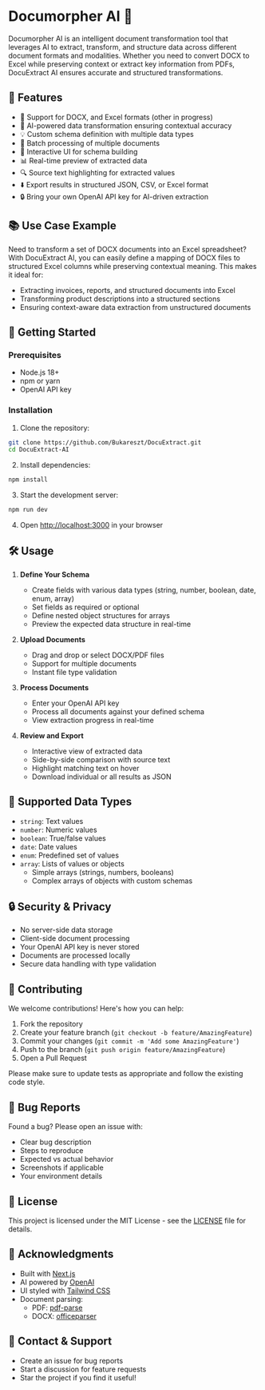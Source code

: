 # Documorpher AI 🤖

Documorpher AI is an intelligent document transformation tool that leverages AI to extract, transform, and structure data across different document formats and modalities. Whether you need to convert DOCX to Excel while preserving context or extract key information from PDFs, DocuExtract AI ensures accurate and structured transformations.

## 🌟 Features
- 📄 Support for DOCX, and Excel formats (other in progress)
- 🎯 AI-powered data transformation ensuring contextual accuracy
- 💡 Custom schema definition with multiple data types
- 🔄 Batch processing of multiple documents
- 🎨 Interactive UI for schema building
- 📊 Real-time preview of extracted data
- 🔍 Source text highlighting for extracted values
- ⬇️ Export results in structured JSON, CSV, or Excel format
- 🔒 Bring your own OpenAI API key for AI-driven extraction

## 📚 Use Case Example

Need to transform a set of DOCX documents into an Excel spreadsheet? With DocuExtract AI, you can easily define a  mapping  of DOCX files to structured Excel columns while preserving contextual meaning. This makes it ideal for:

- Extracting invoices, reports, and structured documents into Excel
- Transforming product descriptions into a structured sections
- Ensuring context-aware data extraction from unstructured documents
## 🚀 Getting Started

### Prerequisites

- Node.js 18+ 
- npm or yarn
- OpenAI API key

### Installation

1. Clone the repository:

```bash
git clone https://github.com/Bukareszt/DocuExtract.git
cd DocuExtract-AI
```

2. Install dependencies:

```bash
npm install
```

3. Start the development server:

```bash
npm run dev
```

4. Open [http://localhost:3000](http://localhost:3000) in your browser

## 🛠️ Usage

1. **Define Your Schema**
   - Create fields with various data types (string, number, boolean, date, enum, array)
   - Set fields as required or optional
   - Define nested object structures for arrays
   - Preview the expected data structure in real-time

2. **Upload Documents**
   - Drag and drop or select DOCX/PDF files
   - Support for multiple documents
   - Instant file type validation

3. **Process Documents**
   - Enter your OpenAI API key
   - Process all documents against your defined schema
   - View extraction progress in real-time

4. **Review and Export**
   - Interactive view of extracted data
   - Side-by-side comparison with source text
   - Highlight matching text on hover
   - Download individual or all results as JSON

## 📝 Supported Data Types

- `string`: Text values
- `number`: Numeric values
- `boolean`: True/false values
- `date`: Date values
- `enum`: Predefined set of values
- `array`: Lists of values or objects
  - Simple arrays (strings, numbers, booleans)
  - Complex arrays of objects with custom schemas

## 🔒 Security & Privacy

- No server-side data storage
- Client-side document processing
- Your OpenAI API key is never stored
- Documents are processed locally
- Secure data handling with type validation

## 🤝 Contributing

We welcome contributions! Here's how you can help:

1. Fork the repository
2. Create your feature branch (`git checkout -b feature/AmazingFeature`)
3. Commit your changes (`git commit -m 'Add some AmazingFeature'`)
4. Push to the branch (`git push origin feature/AmazingFeature`)
5. Open a Pull Request

Please make sure to update tests as appropriate and follow the existing code style.

## 🐛 Bug Reports

Found a bug? Please open an issue with:

- Clear bug description
- Steps to reproduce
- Expected vs actual behavior
- Screenshots if applicable
- Your environment details

## 📄 License

This project is licensed under the MIT License - see the [LICENSE](LICENSE) file for details.

## 🙏 Acknowledgments

- Built with [Next.js](https://nextjs.org/)
- AI powered by [OpenAI](https://openai.com/)
- UI styled with [Tailwind CSS](https://tailwindcss.com/)
- Document parsing:
  - PDF: [pdf-parse](https://www.npmjs.com/package/pdf-parse)
  - DOCX: [officeparser](https://www.npmjs.com/package/officeparser)

## 📧 Contact & Support

- Create an issue for bug reports
- Start a discussion for feature requests
- Star the project if you find it useful!
